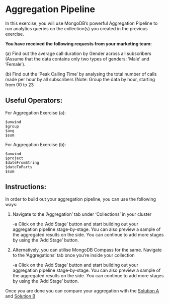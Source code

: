 # Aggregation Pipeline

In this exercise, you will use MongoDB’s powerful Aggregation Pipeline to run analytics queries on the collection(s) you created in the previous exercise. 

**You have received the following requests from your marketing team:**

(a)  Find out the average call duration by Gender across all subscribers (Assume that the data contains only two types of genders: ‘Male’ and ‘Female’).

(b)  Find out the ‘Peak Calling Time’ by analysing the total number of calls made per hour by all subscribers (Note: Group the data by hour, starting from 00 to 23


## Useful Operators:

For Aggregation Exercise (a):

```
$unwind
$group
$avg
$sum
```

For Aggregation Exercise (b):

```
$unwind
$project
$dateFromString
$dateToParts
$sum
```

## Instructions:

In order to build out your aggregation pipeline, you can use the following ways:
1. Navigate to the ‘Aggregation’ tab under ‘Collections’ in your cluster 


   -a Click on the ‘Add Stage’ button and start building out your aggregation pipeline stage-by-stage. You can also preview a sample of the aggregated results on the side. You can continue to add more stages by using the ‘Add Stage’ button.

2. Alternatively, you can utilise MongoDB Compass for the same. Navigate to the ‘Aggregations’ tab once you’re inside your collection

   -a Click on the ‘Add Stage’ button and start building out your aggregation pipeline stage-by-stage. You can also preview a sample of the aggregated results on the side. You can continue to add more stages by using the ‘Add Stage’ button.

Once you are done you can compare your aggregation with the [Solution A](https://github.com/mcinteerj/rdbms-mdb-migration-workshop/blob/main/guides/solutions/Aggregation/Aggregation1.md) and [Solution B](https://github.com/mcinteerj/rdbms-mdb-migration-workshop/blob/main/guides/solutions/Aggregation/Aggregation2.md)
